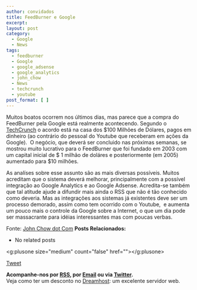 ```yaml
---
author: convidados
title: FeedBurner e Google
excerpt:
layout: post
category:
  - Google
  - News
tags:
  - feedburner
  - Google
  - google_adsense
  - google_analytics
  - john_chow
  - News
  - techcrunch
  - youtube
post_format: [ ]
---
```

Muitos boatos ocorrem nos últimos dias, mas parece que a compra do FeedBurner pela Google está realmente acontecendo. Segundo o [TechCrunch][1] o acordo está na casa dos $100 Milhões de Dólares, pagos em dinheiro (ao contrário do pessoal do Youtube que receberam em ações da Google).  O negócio, que deverá ser concluido nas próximas semanas, se mostrou muito lucrativo para o FeedBurner que foi fundado em 2003 com um capital inicial de $ 1 milhão de doláres e posteriormente (em 2005) aumentado para $10 milhões.

As analíses sobre esse assunto são as mais diversas possíveis. Muitos acreditam que o sistema deverá melhorar, principalmente com a possível integração ao Google Analytics e ao Google Adsense. Acredita-se também que tal atitude ajude a difundir mais ainda o RSS que não é tão conhecido como deveria. Mas as integrações aos sistemas já existentes deve ser um processo demorado, assim como tem ocorrido com o Youtube,  e aumenta um pouco mais o controle da Google sobre a Internet, o que um dia pode ser massacrante para idéias interessantes mas com poucas verbas.

Fonte: [John Chow dot Com][2] 
**Posts Relacionados:** 
*   No related posts

<g:plusone size="medium" count="false" href=""></g:plusone> 

[Tweet][3] 





**Acompanhe-nos por [ RSS][4], por [Email][5] ou via [Twitter][6].**  
Veja como ter um desconto no [Dreamhost][7]: um excelente servidor web.

 [1]: http://www.techcrunch.com/2007/05/23/100-million-payday-for-feedburner-this-deal-is-confirmed/ "TechCrunch"
 [2]: http://www.johnchow.com/going-once-going-twice-sold-for-100-million/ "John Chow dot Com"
 [3]: https://twitter.com/share
 [4]: http://feeds.feedburner.com/VidaGeek
 [5]: http://feedburner.google.com/fb/a/mailverify?uri=VidaGeek&loc=pt_BR
 [6]: http://twitter.com/blogvidageek
 [7]: http://vidageek.net/dreamhost/